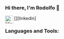 ### Hi there, I'm Rodolfo 👋

[<img align="left" alt="Visual Studio Code" width="26px" src="https://www.flaticon.es/icono-gratis/linkedin_174857" />][linkedin]


### Languages and Tools:



<!--
[<img align="left" alt="Visual Studio Code" width="26px" src="https://raw.githubusercontent.com/github/explore/8">]
**RondonLeonR/RondonLeonR** is a ✨ _special_ ✨ repository because its `README.md` (this file) appears on your GitHub profile.

Here are some ideas to get you started:

- 🔭 I’m currently working on ...
- 🌱 I’m currently learning ...
- 👯 I’m looking to collaborate on ...
- 🤔 I’m looking for help with ...
- 💬 Ask me about ...
- 📫 How to reach me: ...
- 😄 Pronouns: ...
- ⚡ Fun fact: ...
-->
